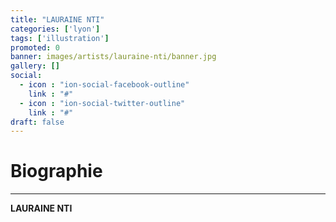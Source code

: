 ```yaml
---
title: "LAURAINE NTI"
categories: ['lyon']
tags: ['illustration']
promoted: 0
banner: images/artists/lauraine-nti/banner.jpg
gallery: []
social:
  - icon : "ion-social-facebook-outline"
    link : "#"
  - icon : "ion-social-twitter-outline"
    link : "#"
draft: false
---
```


# Biographie
---

**LAURAINE NTI**

